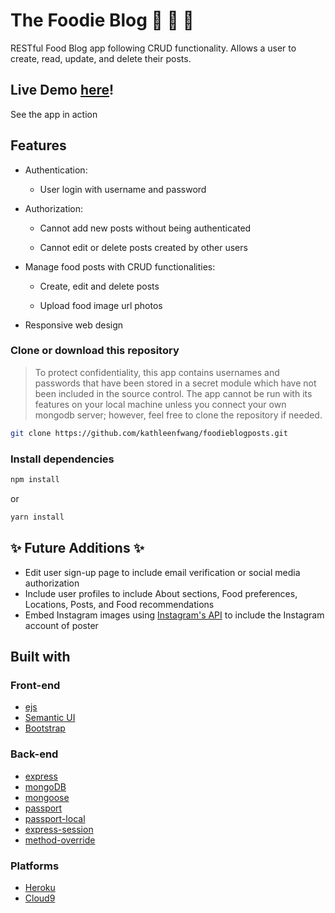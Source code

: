 # The Foodie Blog :spaghetti: :curry: :doughnut:
RESTful Food Blog app following CRUD functionality. Allows a user to create, read, update, and delete their posts. 

## Live Demo [here](http://thefoodieblog.herokuapp.com/)! 

See the app in action 

## Features

* Authentication:
  
  * User login with username and password

* Authorization:

  * Cannot add new posts without being authenticated

  * Cannot edit or delete posts created by other users

* Manage food posts with CRUD functionalities:

  * Create, edit and delete posts

  * Upload food image url photos

* Responsive web design

### Clone or download this repository
> To protect confidentiality, this app contains usernames and passwords that have been stored in a secret module which have not been included in the source control. The app cannot be run with its features on your local machine unless you connect your own mongodb server; however, feel free to clone the repository if needed.  

```sh
git clone https://github.com/kathleenfwang/foodieblogposts.git
```
 
### Install dependencies

```sh
npm install
```

or

```sh
yarn install
```
 ## :sparkles: Future Additions :sparkles:

* Edit user sign-up page to include email verification or social media authorization 
* Include user profiles to include About sections, Food preferences, Locations, Posts, and Food recommendations
* Embed Instagram images using [Instagram's API](https://www.instagram.com/developer/embedding/) to include the Instagram account of poster 

## Built with

### Front-end

* [ejs](http://ejs.co/)
* [Semantic UI](https://semantic-ui.com)
* [Bootstrap](https://getbootstrap.com/)

### Back-end

* [express](https://expressjs.com/)
* [mongoDB](https://www.mongodb.com/)
* [mongoose](http://mongoosejs.com/)
* [passport](http://www.passportjs.org/)
* [passport-local](https://github.com/jaredhanson/passport-local#passport-local)
* [express-session](https://github.com/expressjs/session#express-session)
* [method-override](https://github.com/expressjs/method-override#method-override)

### Platforms

* [Heroku](https://www.heroku.com/)
* [Cloud9](https://aws.amazon.com/cloud9/?origin=c9io)


 
